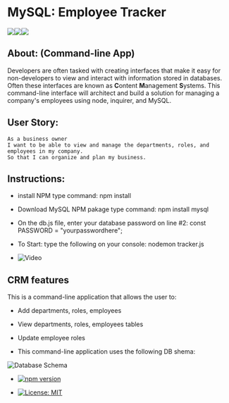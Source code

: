 
# MySQL: Employee Tracker

<img src="https://img.shields.io/badge/github%20-%23121011.svg?&style=for-the-badge&logo=github&logoColor=white"/><img src="https://img.shields.io/badge/javascript%20-%23323330.svg?&style=for-the-badge&logo=javascript&logoColor=%23F7DF1E"/><img src="https://img.shields.io/badge/node.js%20-%2343853D.svg?&style=for-the-badge&logo=node.js&logoColor=white"/>

## About: (Command-line App)

 Developers are often tasked with creating interfaces that make it easy for non-developers to view and interact with information stored in databases. Often these interfaces are known as **C**ontent **M**anagement **S**ystems. This command-line interface will architect and build a solution for managing a company's employees using node, inquirer, and MySQL.

## User Story: 
```
As a business owner 
I want to be able to view and manage the departments, roles, and employees in my company. 
So that I can organize and plan my business.
```

## Instructions: 

  * install NPM type command: npm install   

  * Download MySQL NPM pakage type command:  npm install mysql

  * On the db.js file, enter your database password on line #2: const PASSWORD = "yourpasswordhere"; 

  * To Start: type the following on your console: nodemon tracker.js

  * ![Video](https://j.gifs.com/E8LMRg.gif "How to video")


## CRM features

This is a command-line application that allows the user to:

  * Add departments, roles, employees  

  * View departments, roles, employees tables 

  * Update employee roles 

  * This command-line application uses the following DB shema: 
  
  ![Database Schema](Assets/schema.png)

* [![npm version](https://badge.fury.io/js/npm.svg)](https://badge.fury.io/js/npm)

* [![License: MIT](https://img.shields.io/badge/License-MIT-yellow.svg)](https://opensource.org/licenses/MIT)

